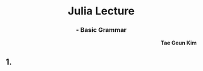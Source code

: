 <h1 style="text-align:center">Julia Lecture</h1>
<h3 style="text-align:center">- Basic Grammar</h3>
<p style="text-align:right"><b>Tae Geun Kim</b></p>

## 1. 